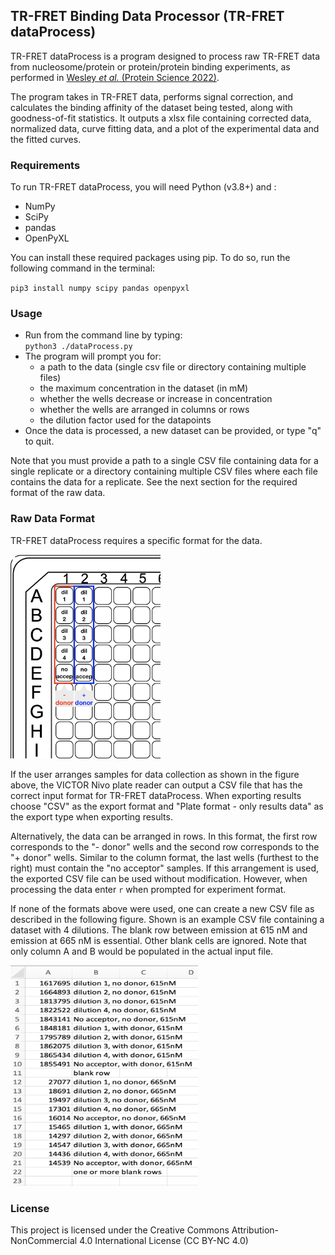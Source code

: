## TR-FRET Binding Data Processor (TR-FRET dataProcess)

TR-FRET dataProcess is a program designed to process raw TR-FRET data from nucleosome/protein or protein/protein binding
experiments, as performed in [Wesley <i>et al.</i> (Protein Science 2022)](https://doi.org/10.1002/pro.4339).

The program takes in TR-FRET data, performs signal correction, and calculates the binding affinity of the dataset being
tested, along with goodness-of-fit statistics. It outputs a xlsx file containing corrected data, normalized data, curve
fitting data,
and a plot of the experimental data and the fitted curves.

### Requirements

To run TR-FRET dataProcess, you will need Python (v3.8+) and :

- NumPy
- SciPy
- pandas
- OpenPyXL

You can install these required packages using pip. To do so, run the following command in the terminal:

`pip3 install numpy scipy pandas openpyxl`

### Usage

- Run from the command line by typing:<br>
  `python3 ./dataProcess.py`
- The program will prompt you for:
    - a path to the data (single csv file or directory containing multiple files)
    - the maximum concentration in the dataset (in mM)
    - whether the wells decrease or increase in concentration
    - whether the wells are arranged in columns or rows
    - the dilution factor used for the datapoints
- Once the data is processed, a new dataset can be provided, or type "q" to quit.

Note that you must provide a path to a single CSV file containing data for a single replicate or a directory containing
multiple CSV files where each file contains the data for a replicate. See the next section for the required format of
the raw data.

### Raw Data Format

TR-FRET dataProcess requires a specific format for the data.

<img src="resources/Plate_format_example.png" alt="" width="240" height="326">

If the user arranges samples for data collection as shown in the figure above, the VICTOR Nivo plate reader can
output a CSV file that has the correct input format for TR-FRET dataProcess. When exporting results choose "CSV" as the
export
format and "Plate format - only results data" as the export type when exporting results.

Alternatively, the data can be arranged in rows. In this format, the first row corresponds to the "- donor" wells and
the second
row corresponds to the "+ donor" wells. Similar to the column format, the last wells (furthest to the right) must
contain
the "no acceptor" samples. If this arrangement is used, the exported CSV file can be used without modification. However,
when processing the data enter `r` when prompted for experiment format.

If none of the formats above were used, one can create a new CSV file as described in the following figure. Shown is an
example CSV file containing a dataset with 4 dilutions. The blank row between emission at 615 nM and
emission at 665 nM is essential. Other blank cells are ignored. Note that only column A and B would be populated in
the actual input file.

<img src="resources/CSV_file_example.png" alt="" width="300" height="353">

### License

This project is licensed under the Creative Commons Attribution-NonCommercial 4.0 International License (CC BY-NC 4.0)
